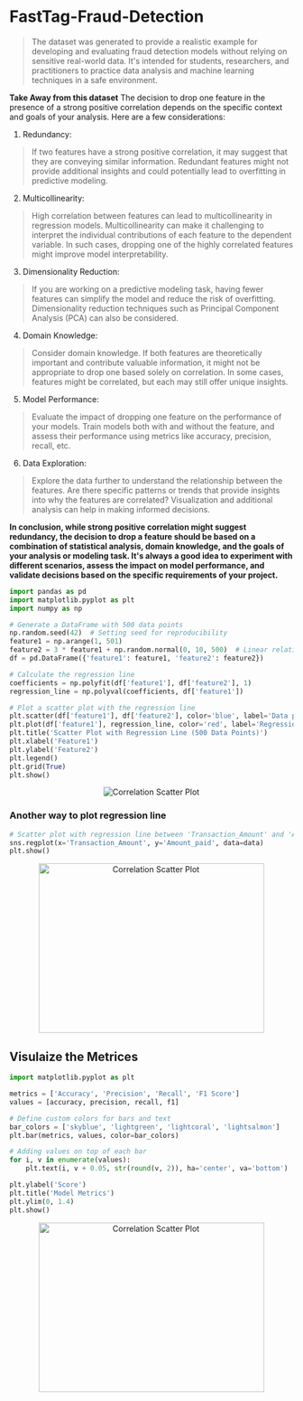 # FastTag-Fraud-Detection
> The dataset was generated to provide a realistic example for developing and evaluating fraud detection models without relying on sensitive real-world data. It's intended for students, researchers, and practitioners to practice data analysis and machine learning techniques in a safe environment.

**Take Away from this dataset**
The decision to drop one feature in the presence of a strong positive correlation depends on the specific context and goals of your analysis. Here are a few considerations:

1. Redundancy:
>If two features have a strong positive correlation, it may suggest that they are conveying similar information. Redundant features might not provide additional insights and could potentially lead to overfitting in predictive modeling.

2. Multicollinearity:
> High correlation between features can lead to multicollinearity in regression models. Multicollinearity can make it challenging to interpret the individual contributions of each feature to the dependent variable. In such cases, dropping one of the highly correlated features might improve model interpretability.

3. Dimensionality Reduction:
> If you are working on a predictive modeling task, having fewer features can simplify the model and reduce the risk of overfitting. Dimensionality reduction techniques such as Principal Component Analysis (PCA) can also be considered.

4. Domain Knowledge:
> Consider domain knowledge. If both features are theoretically important and contribute valuable information, it might not be appropriate to drop one based solely on correlation. In some cases, features might be correlated, but each may still offer unique insights.

5. Model Performance:
> Evaluate the impact of dropping one feature on the performance of your models. Train models both with and without the feature, and assess their performance using metrics like accuracy, precision, recall, etc.

6. Data Exploration:
> Explore the data further to understand the relationship between the features. Are there specific patterns or trends that provide insights into why the features are correlated? Visualization and additional analysis can help in making informed decisions.

**In conclusion, while strong positive correlation might suggest redundancy, the decision to drop a feature should be based on a combination of statistical analysis, domain knowledge, and the goals of your analysis or modeling task. It's always a good idea to experiment with different scenarios, assess the impact on model performance, and validate decisions based on the specific requirements of your project.**

```python
import pandas as pd
import matplotlib.pyplot as plt
import numpy as np

# Generate a DataFrame with 500 data points
np.random.seed(42)  # Setting seed for reproducibility
feature1 = np.arange(1, 501)
feature2 = 3 * feature1 + np.random.normal(0, 10, 500)  # Linear relationship with some noise
df = pd.DataFrame({'feature1': feature1, 'feature2': feature2})

# Calculate the regression line
coefficients = np.polyfit(df['feature1'], df['feature2'], 1)
regression_line = np.polyval(coefficients, df['feature1'])

# Plot a scatter plot with the regression line
plt.scatter(df['feature1'], df['feature2'], color='blue', label='Data points')
plt.plot(df['feature1'], regression_line, color='red', label='Regression Line')
plt.title('Scatter Plot with Regression Line (500 Data Points)')
plt.xlabel('Feature1')
plt.ylabel('Feature2')
plt.legend()
plt.grid(True)
plt.show()
```

<p align="center">
    <img src="https://www.shutterstock.com/image-vector/types-correlation-scatter-plot-positive-260nw-2140738797.jpg" alt="Correlation Scatter Plot" />
</p>

### Another way to plot regression line
```python
# Scatter plot with regression line between 'Transaction_Amount' and 'Amount_paid'
sns.regplot(x='Transaction_Amount', y='Amount_paid', data=data)
plt.show()
```

<p align="center">
    <img src="https://www.kaggleusercontent.com/kf/159413024/eyJhbGciOiJkaXIiLCJlbmMiOiJBMTI4Q0JDLUhTMjU2In0.._bJ1ea4NjwXtG20043kxgA.dDAEtNVw1RYj8fv0Xdm8a02mNFi_jrLxm9Rd4mF1usGg8BS4w74MNlDwJ0E1Wx2CpO0TdbwKBTUGlK8jyUtsyUqkG4UhhrUwU7i0Om6o6zwwamj_CNzneGUCgHIW4mqdM6zCZdvXasD8vaaRqBCfvXf2L2lg-AX-ZhaT9dh5AE4FZXsOCc5zkvwsxMHUDIAnIe4tOOKDzIRmyAMzFTHaNgye-qbmwOUDUCMuISWhdUI32_4GkSpio7-oo9m_F7V12_2yAku0-c_HqzNwB3j0hG8mzXiMfTXoYm7lN6h8w4o6Z24CN4ZE1HHh_AINw5J-gFkkcNgrakPfHXpNiF-Yz-QcSBT9MIw7ESSs-PUlhbzx7L9Wr5fClaejTopvVCk9HJIX-7pFOEEvSMUVLharMyY22I_Kez8itUdwM9SfX-9Td2Jor7wO3SKlLQ3imJJ5yTH9VyeRe9kDIInAzo9rBEZDFvjEGeC5Zd7Aou5GiRFKdZSR7lG9QMPgt75FH-l2y1mwQB00Kp96el2CyZgDiuA1fTvBykr9H4PzZiXAbu8KXeaSP3rD64iIGrBdC2rWTkG84eygXoABvlNTfON1R_ifyLtSwPKf05l-fz_6tyZZeDSXT1RQVLdCgO-vW11x-EXnkmF8Tkyzcr0_JzqAYVe9vGDfQoB6phhnaOTvOtDTrfhUWo3RCmcxhxCM3IIc.a0jUyrnj2PmNftFyRUqhxA/__results___files/__results___17_0.png" alt="Correlation Scatter Plot" width="400" height="300" />
</p>

## Visulaize the Metrices
```python
import matplotlib.pyplot as plt

metrics = ['Accuracy', 'Precision', 'Recall', 'F1 Score']
values = [accuracy, precision, recall, f1]

# Define custom colors for bars and text
bar_colors = ['skyblue', 'lightgreen', 'lightcoral', 'lightsalmon']
plt.bar(metrics, values, color=bar_colors)

# Adding values on top of each bar
for i, v in enumerate(values):
    plt.text(i, v + 0.05, str(round(v, 2)), ha='center', va='bottom')

plt.ylabel('Score')
plt.title('Model Metrics')
plt.ylim(0, 1.4)
plt.show()
```
<p align="center">
    <img src="https://www.kaggleusercontent.com/kf/159711698/eyJhbGciOiJkaXIiLCJlbmMiOiJBMTI4Q0JDLUhTMjU2In0..Qb3jzDUGuvwN9AqVXKDdIw.6o1LTHu6itZlCGofOw-7GdUxZ9dDjzOs3EwtSKY8k44IEKKbftaZbCl82QhuDFby5CfidY3AnDDVJnCTeVbofIvMWiIFYIrx8c3om1xB4ViCybIvbIpCZHhPwBEu1OJapyytxJ0FGztihYJJirdWV9tdJdMZKc4rO8TWVoGlPmNF434RB7x9nfSrKP8cYqPjCU5sXHNgc5G4yRC7BdjP_Usrg7jSM7ECEwpew5O-ascjtnnfxJ_9FViSfLx5lxVQWMwREWN-K1gFBqVjD6IEBG-OYaVaZFXZhsMu-PEiVqH7ULbXm-brZ67jz1bUsBCoix9wZ7sL4Y9wuW6yZTZ5KfZFpKyQ6kjvvUihbNgGIcY5o-zRObiAFPjp1h9dXXYFGmrQ7Yo0xtom0BgmKQudGr3SGK4zhmSJPGI_Mo-xjDJ2YUd3kKZgpI9s6nETDwje4sKnvs7XpSNlQHKePrYn3NZyBqjp7_9bnDRH5u3y7mmdOSgwNeLmbFlKBKSbVkITCIPiG2CK3gSXnYvDtiq74-3uFjeDDB8kyVkveozBW9Jd97r0QPP6SbhERvA7BfjGi700IMAww9BDR1M6CPqAiEgkGUu7Khzr8rvUuvqru7OYPrnzvbolW4Dw9im7Ct7v7G_Y8d8U6uwPISPd0HixFZSOEGxkBHjw1Kqp1PyU01c.e-3VIegNUXTA_qyTbJBjkA/__results___files/__results___35_0.png" alt="Correlation Scatter Plot" width="400" height="300" />
</p>










